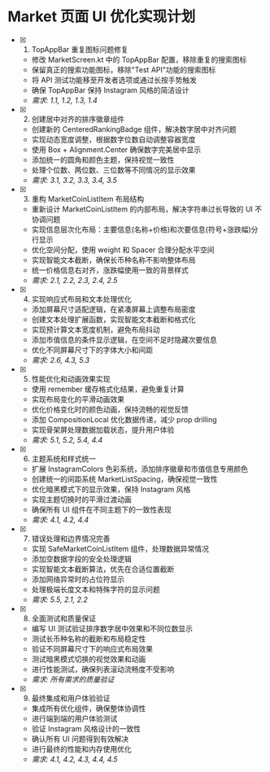 # Market 页面 UI 优化实现计划

- [x] 1. TopAppBar 重复图标问题修复

  - 修改 MarketScreen.kt 中的 TopAppBar 配置，移除重复的搜索图标
  - 保留真正的搜索功能图标，移除"Test API"功能的搜索图标
  - 将 API 测试功能移至开发者选项或通过长按手势触发
  - 确保 TopAppBar 保持 Instagram 风格的简洁设计
  - _需求: 1.1, 1.2, 1.3, 1.4_

- [x] 2. 创建居中对齐的排序徽章组件

  - 创建新的 CenteredRankingBadge 组件，解决数字居中对齐问题
  - 实现动态宽度调整，根据数字位数自动调整容器宽度
  - 使用 Box + Alignment.Center 确保数字完美居中显示
  - 添加统一的圆角和颜色主题，保持视觉一致性
  - 处理个位数、两位数、三位数等不同情况的显示效果
  - _需求: 3.1, 3.2, 3.3, 3.4, 3.5_

- [x] 3. 重构 MarketCoinListItem 布局结构

  - 重新设计 MarketCoinListItem 的内部布局，解决字符串过长导致的 UI 不协调问题
  - 实现信息层次化布局：主要信息(名称+价格)和次要信息(符号+涨跌幅)分行显示
  - 优化空间分配，使用 weight 和 Spacer 合理分配水平空间
  - 实现智能文本截断，确保长币种名称不影响整体布局
  - 统一价格信息右对齐，涨跌幅使用一致的背景样式
  - _需求: 2.1, 2.2, 2.3, 2.4, 2.5_

- [x] 4. 实现响应式布局和文本处理优化

  - 添加屏幕尺寸适配逻辑，在紧凑屏幕上调整布局密度
  - 创建文本处理扩展函数，实现智能文本截断和格式化
  - 实现预计算文本宽度机制，避免布局抖动
  - 添加市值信息的条件显示逻辑，在空间不足时隐藏次要信息
  - 优化不同屏幕尺寸下的字体大小和间距
  - _需求: 2.6, 4.3, 5.3_

- [x] 5. 性能优化和动画效果实现

  - 使用 remember 缓存格式化结果，避免重复计算
  - 实现布局变化的平滑动画效果
  - 优化价格变化时的颜色动画，保持流畅的视觉反馈
  - 添加 CompositionLocal 优化数据传递，减少 prop drilling
  - 实现骨架屏处理数据加载状态，提升用户体验
  - _需求: 5.1, 5.2, 5.4, 4.4_

- [x] 6. 主题系统和样式统一

  - 扩展 InstagramColors 色彩系统，添加排序徽章和市值信息专用颜色
  - 创建统一的间距系统 MarketListSpacing，确保视觉一致性
  - 优化暗黑模式下的显示效果，保持 Instagram 风格
  - 实现主题切换时的平滑过渡动画
  - 确保所有 UI 组件在不同主题下的一致性表现
  - _需求: 4.1, 4.2, 4.4_

- [x] 7. 错误处理和边界情况完善

  - 实现 SafeMarketCoinListItem 组件，处理数据异常情况
  - 添加空数据字段的安全处理逻辑
  - 实现智能文本截断算法，优先在合适位置截断
  - 添加网络异常时的占位符显示
  - 处理极端长度文本和特殊字符的显示问题
  - _需求: 5.5, 2.1, 2.2_

- [x] 8. 全面测试和质量保证

  - 编写 UI 测试验证排序数字居中效果和不同位数显示
  - 测试长币种名称的截断和布局稳定性
  - 验证不同屏幕尺寸下的响应式布局效果
  - 测试暗黑模式切换的视觉效果和动画
  - 进行性能测试，确保列表滚动流畅度不受影响
  - _需求: 所有需求的质量验证_

- [x] 9. 最终集成和用户体验验证

  - 集成所有优化组件，确保整体协调性
  - 进行端到端的用户体验测试
  - 验证 Instagram 风格设计的一致性
  - 确认所有 UI 问题得到有效解决
  - 进行最终的性能和内存使用优化
  - _需求: 4.1, 4.2, 4.3, 4.4, 4.5_

